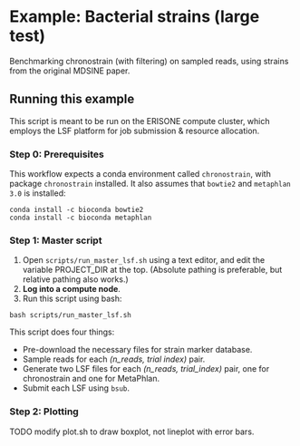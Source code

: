 # Example: Bacterial strains (large test)

Benchmarking chronostrain (with filtering) on sampled reads, using strains from the original MDSINE paper.

## Running this example

This script is meant to be run on the ERISONE compute cluster, which employs the LSF platform for job 
submission & resource allocation.

### Step 0: Prerequisites

This workflow expects a conda environment called `chronostrain`, with package `chronostrain` installed.
It also assumes that `bowtie2` and `metaphlan 3.0` is installed:

```
conda install -c bioconda bowtie2
conda install -c bioconda metaphlan
```

### Step 1: Master script

1) Open `scripts/run_master_lsf.sh` using a text editor, and edit the variable PROJECT_DIR at the top. 
(Absolute pathing is preferable, but relative pathing also works.)
2) **Log into a compute node**.
3) Run this script using bash:

```
bash scripts/run_master_lsf.sh
```

This script does four things:
- Pre-download the necessary files for strain marker database.
- Sample reads for each *(n_reads, trial index)* pair.
- Generate two LSF files for each *(n_reads, trial_index)* pair, one for chronostrain and one for MetaPhlan.
- Submit each LSF using `bsub`.


### Step 2: Plotting

TODO modify plot.sh to draw boxplot, not lineplot with error bars.
